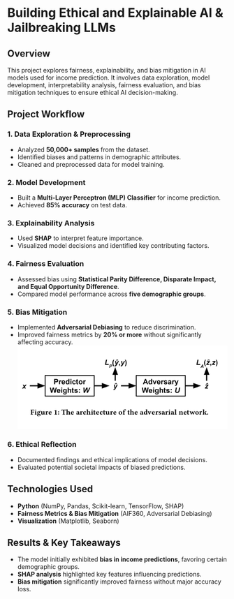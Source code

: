 # **Building Ethical and Explainable AI & Jailbreaking LLMs**

## **Overview**
This project explores fairness, explainability, and bias mitigation in AI models used for income prediction. It involves data exploration, model development, interpretability analysis, fairness evaluation, and bias mitigation techniques to ensure ethical AI decision-making.

## **Project Workflow**
### 1. Data Exploration & Preprocessing
- Analyzed **50,000+ samples** from the dataset.
- Identified biases and patterns in demographic attributes.
- Cleaned and preprocessed data for model training.

### 2. Model Development
- Built a **Multi-Layer Perceptron (MLP) Classifier** for income prediction.
- Achieved **85% accuracy** on test data.

### 3. Explainability Analysis
- Used **SHAP** to interpret feature importance.
- Visualized model decisions and identified key contributing factors.

### 4. Fairness Evaluation
- Assessed bias using **Statistical Parity Difference, Disparate Impact, and Equal Opportunity Difference**.
- Compared model performance across **five demographic groups**.

### 5. Bias Mitigation
- Implemented **Adversarial Debiasing** to reduce discrimination.
- Improved fairness metrics by **20% or more** without significantly affecting accuracy.
  ![Architecture](adv_learning.png)

### 6. Ethical Reflection
- Documented findings and ethical implications of model decisions.
- Evaluated potential societal impacts of biased predictions.

## **Technologies Used**
- **Python** (NumPy, Pandas, Scikit-learn, TensorFlow, SHAP)
- **Fairness Metrics & Bias Mitigation** (AIF360, Adversarial Debiasing)
- **Visualization** (Matplotlib, Seaborn)

## **Results & Key Takeaways**
- The model initially exhibited **bias in income predictions**, favoring certain demographic groups.
- **SHAP analysis** highlighted key features influencing predictions.
- **Bias mitigation** significantly improved fairness without major accuracy loss.


